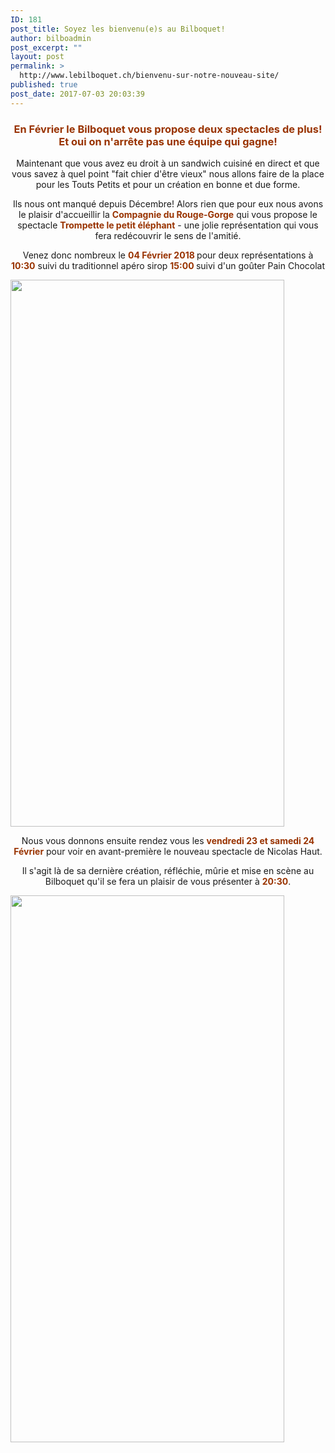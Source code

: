 ```yaml
---
ID: 181
post_title: Soyez les bienvenu(e)s au Bilboquet!
author: bilboadmin
post_excerpt: ""
layout: post
permalink: >
  http://www.lebilboquet.ch/bienvenu-sur-notre-nouveau-site/
published: true
post_date: 2017-07-03 20:03:39
---
```

<h3 style="text-align: center;"><strong><span style="color: #993300;">En Février le Bilboquet vous propose deux spectacles de plus! Et oui on n'arrête pas une équipe qui gagne!</span></strong></h3>
<p style="text-align: center;">Maintenant que vous avez eu droit à un sandwich cuisiné en direct et que vous savez à quel point "fait chier d'être vieux" nous allons faire de la place pour les Touts Petits et pour un création en bonne et due forme.</p>
<p style="text-align: center;">Ils nous ont manqué depuis Décembre! Alors rien que pour eux nous avons le plaisir d'accueillir la <span style="color: #993300;"><strong>Compagnie du Rouge-Gorge</strong></span> qui vous propose le spectacle <span style="color: #993300;"><strong>Trompette le petit éléphant</strong> </span>- une jolie représentation qui vous fera redécouvrir le sens de l'amitié.</p>
<p style="text-align: center;">Venez donc nombreux le <strong><span style="color: #993300;">04 Février 2018</span> </strong>pour deux représentations à
<span style="color: #993300;"><strong>10:30</strong> </span>suivi du traditionnel apéro sirop
<span style="color: #993300;"><strong>15:00 </strong></span>suivi d'un goûter Pain Chocolat</p>
<img class="aligncenter wp-image-66 size-full" src="//www.lebilboquet.ch/wp-content/uploads/2017/06/16.Trompette.jpg" alt="" width="438" height="875" />
<p style="text-align: center;">Nous vous donnons ensuite rendez vous les <strong><span style="color: #993300;">vendredi 23 et samedi 24 Février</span></strong> pour voir en avant-première le nouveau spectacle de Nicolas Haut.</p>
<p style="text-align: center;">Il s'agit là de sa dernière création, réfléchie, mûrie et mise en scène au Bilboquet qu'il se fera un plaisir de vous présenter à <span style="color: #993300;"><strong>20:30</strong></span>.</p>
<img class="aligncenter wp-image-59 size-full" src="//www.lebilboquet.ch/wp-content/uploads/2017/06/8.Nicolas-Haut.jpg" alt="" width="438" height="875" />